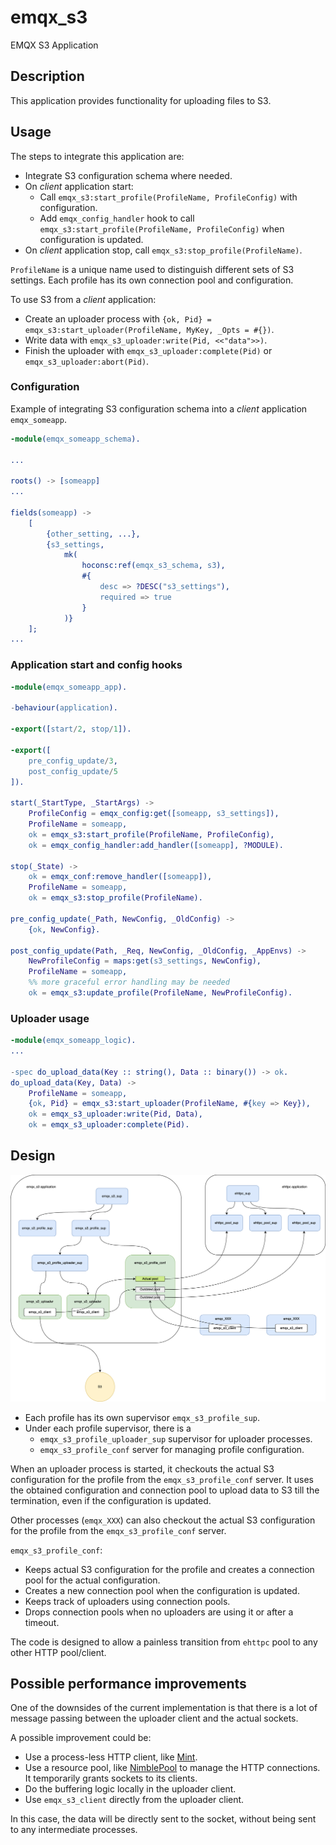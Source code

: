 # emqx_s3

EMQX S3 Application

## Description

This application provides functionality for uploading files to S3.

## Usage

The steps to integrate this application are:
* Integrate S3 configuration schema where needed.
* On _client_ application start:
    * Call `emqx_s3:start_profile(ProfileName, ProfileConfig)` with configuration.
    * Add `emqx_config_handler` hook to call `emqx_s3:start_profile(ProfileName, ProfileConfig)` when configuration is updated.
* On _client_ application stop, call `emqx_s3:stop_profile(ProfileName)`.

`ProfileName` is a unique name used to distinguish different sets of S3 settings. Each profile has its own connection pool and configuration.

To use S3 from a _client_ application:
* Create an uploader process with `{ok, Pid} = emqx_s3:start_uploader(ProfileName, MyKey, _Opts = #{})`.
* Write data with `emqx_s3_uploader:write(Pid, <<"data">>)`.
* Finish the uploader with `emqx_s3_uploader:complete(Pid)` or `emqx_s3_uploader:abort(Pid)`.

### Configuration

Example of integrating S3 configuration schema into a _client_ application `emqx_someapp`.

```erlang
-module(emqx_someapp_schema).

...

roots() -> [someapp]
...

fields(someapp) ->
    [
        {other_setting, ...},
        {s3_settings,
            mk(
                hoconsc:ref(emqx_s3_schema, s3),
                #{
                    desc => ?DESC("s3_settings"),
                    required => true
                }
            )}
    ];
...

```

### Application start and config hooks

```erlang
-module(emqx_someapp_app).

-behaviour(application).

-export([start/2, stop/1]).

-export([
    pre_config_update/3,
    post_config_update/5
]).

start(_StartType, _StartArgs) ->
    ProfileConfig = emqx_config:get([someapp, s3_settings]),
    ProfileName = someapp,
    ok = emqx_s3:start_profile(ProfileName, ProfileConfig),
    ok = emqx_config_handler:add_handler([someapp], ?MODULE).

stop(_State) ->
    ok = emqx_conf:remove_handler([someapp]),
    ProfileName = someapp,
    ok = emqx_s3:stop_profile(ProfileName).

pre_config_update(_Path, NewConfig, _OldConfig) ->
    {ok, NewConfig}.

post_config_update(Path, _Req, NewConfig, _OldConfig, _AppEnvs) ->
    NewProfileConfig = maps:get(s3_settings, NewConfig),
    ProfileName = someapp,
    %% more graceful error handling may be needed
    ok = emqx_s3:update_profile(ProfileName, NewProfileConfig).

```

### Uploader usage

```erlang
-module(emqx_someapp_logic).
...

-spec do_upload_data(Key :: string(), Data :: binary()) -> ok.
do_upload_data(Key, Data) ->
    ProfileName = someapp,
    {ok, Pid} = emqx_s3:start_uploader(ProfileName, #{key => Key}),
    ok = emqx_s3_uploader:write(Pid, Data),
    ok = emqx_s3_uploader:complete(Pid).

```

## Design

![Design](./docs/s3_app.png)

* Each profile has its own supervisor `emqx_s3_profile_sup`.
* Under each profile supervisor, there is a
    * `emqx_s3_profile_uploader_sup` supervisor for uploader processes.
    * `emqx_s3_profile_conf` server for managing profile configuration.

When an uploader process is started, it checkouts the actual S3 configuration for the profile from the `emqx_s3_profile_conf` server. It uses the obtained configuration and connection pool to upload data to S3 till the termination, even if the configuration is updated.

Other processes (`emqx_XXX`) can also checkout the actual S3 configuration for the profile from the `emqx_s3_profile_conf` server.

`emqx_s3_profile_conf`:
* Keeps actual S3 configuration for the profile and creates a connection pool for the actual configuration.
* Creates a new connection pool when the configuration is updated.
* Keeps track of uploaders using connection pools.
* Drops connection pools when no uploaders are using it or after a timeout.

The code is designed to allow a painless transition from `ehttpc` pool to any other HTTP pool/client.

## Possible performance improvements

One of the downsides of the current implementation is that there is a lot of message passing between the uploader client and the actual sockets.

A possible improvement could be:
* Use a process-less HTTP client, like [Mint](https://github.com/elixir-mint/mint).
* Use a resource pool, like [NimblePool](https://github.com/dashbitco/nimble_pool) to manage the HTTP connections. It temporarily grants sockets to its clients.
* Do the buffering logic locally in the uploader client.
* Use `emqx_s3_client` directly from the uploader client.

In this case, the data will be directly sent to the socket, without being sent to any intermediate processes.
